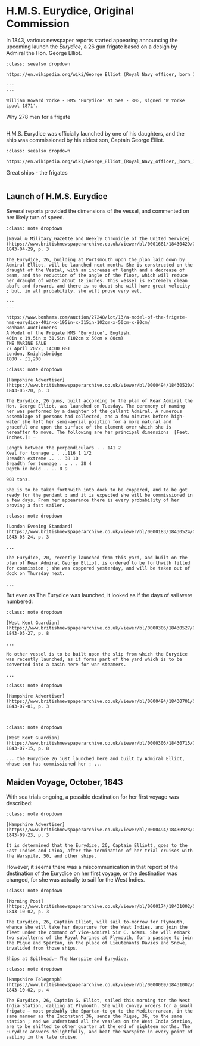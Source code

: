 # H.M.S. Eurydice, Original Commission

In 1843, various newspaper reports started appearing announcing the upcoming launch the *Eurydice*, a 26 gun frigate based on a design by Admiral the Hon. George Elliot.

```{admonition} Admiral the Hon. George Elliot
:class: seealso dropdown

https://en.wikipedia.org/wiki/George_Elliot_(Royal_Navy_officer,_born_1784)
```


```{figure} ../images/William_Howard_Yorke_-_HMS_Eurydice_at_Sea_-_RMG_BHC3331.jpg
---
---

William Howard Yorke - HMS 'Eurydice' at Sea - RMG, signed 'W Yorke Lpool 1871'.
```



Why 278 men for a frigate
```{youtube} Ynd85xJ7PYU
```

H.M.S. Eurydice was officially launched by one of his daughters, and the ship was commissioned by his eldest son, Captain George Elliot.

```{admonition} Captain George Elliot
:class: seealso dropdown

https://en.wikipedia.org/wiki/George_Elliot_(Royal_Navy_officer,_born_1813)
```

Great ships - the frigates
```{youtube} uSbTt58nodk
```

## Launch of H.M.S. Eurydice

Several reports provided the dimensions of the vessel, and commented on her likely turn of speed.


```{admonition} [The Eurydice, 26] - Saturday, April 29th, 1843
:class: note dropdown

[Naval & Military Gazette and Weekly Chronicle of the United Service](https://www.britishnewspaperarchive.co.uk/viewer/bl/0001681/18430429/016/0003), 1843-04-29, p. 3

The Eurydice, 26, building at Portsmouth upon the plan laid down by Admiral Elliot, will be launched next month. She is constructed on the draught of the Vestal, with an increase of length and a decrease of beam, and the reduction of the angle of the floor, which will reduce her draught of water about 18 inches. This vessel is extremely clean abaft and forward, and there is no doubt she will have great velocity ; but, in all probability, she will prove very wet.

```



```{figure} ../images/eurydice-model-bonhams.jpeg
---
---

https://www.bonhams.com/auction/27248/lot/13/a-model-of-the-frigate-hms-eurydice-40in-x-195in-x-315in-102cm-x-50cm-x-80cm/
Bonhams Auctioneers
A Model of the Frigate HMS 'Eurydice', English,
40in x 19.5in x 31.5in (102cm x 50cm x 80cm)
THE MARINE SALE
27 April 2022, 14:00 BST
London, Knightsbridge
£800 - £1,200
```




```{admonition} The Portsmouth, Portsea and Gosport Herald, PORTSMOUTH, MAY 20. - Saturday, May 20th, 1843
:class: note dropdown

[Hampshire Advertiser](https://www.britishnewspaperarchive.co.uk/viewer/bl/0000494/18430520/018/0003), 1843-05-20, p. 3

The Eurydice, 26 guns, built according to the plan of Rear Admiral the Hon. George Elliot, was launched on Tuesday. The ceremony of naming her was performed by a daughter of the gallant Admiral. A numerous assemblage of persons had collected, and a few minutes before high-water she left her semi-aerial position for a more natural and graceful one upon the surface of the element over which she is hereafter to move. The following are her principal dimensions  [Feet. Inches.]: —

Length between the perpendiculars . . 141 2  
Keel for tonnage . . ..116 1 1/2  
Breadth extreme .. .. 38 10  
Breadth for tonnage . . . . 38 4  
Depth in hold .. .. 8 9  

908 tons.

She is to be taken forthwith into dock to be coppered, and to be got ready for the pendant ; and it is expected she will be commissioned in a few days. From her appearance there is every probability of her proving a fast sailer.

```



```{admonition} PORTSMOUTH, MAY 23 (from our private correspondent) - Wednesday, May 24th, 1843
:class: note dropdown

[London Evening Standard](https://www.britishnewspaperarchive.co.uk/viewer/bl/0000183/18430524/031/0003), 1843-05-24, p. 3

...

The Eurydice, 20, recently launched from this yard, and built on the plan of Rear Admiral George Elliot, is ordered to be forthwith fitted for commission ; she was coppered yesterday, and will be taken out of dock on Thursday next.

...

```


But even as The Eurydice was launched, it looked as if the days of sail were numbered:


```{admonition} Portsmouth, May 25 - Saturday, May 27th, 1843
:class: note dropdown

[West Kent Guardian](https://www.britishnewspaperarchive.co.uk/viewer/bl/0000306/18430527/022/0008), 1843-05-27, p. 8

...

No other vessel is to be built upon the slip from which the Eurydice was recently launched, as it forms part of the yard which is to be converted into a basin here for war steamers.

...

```



```{admonition} The Eurydice, 26, has been commissioned by Capt. Elliot, a son of the gallant Admiral, upon whose lines she has been built. She will be fitted out with despatch, to test her qualities. - Saturday, July 1st, 1843
:class: note dropdown

[Hampshire Advertiser](https://www.britishnewspaperarchive.co.uk/viewer/bl/0000494/18430701/017/0003), 1843-07-01, p. 3



```



```{admonition} Portsmouth, July 13. - Saturday, July 15th, 1843
:class: note dropdown

[West Kent Guardian](https://www.britishnewspaperarchive.co.uk/viewer/bl/0000306/18430715/023/0008), 1843-07-15, p. 8

... the Eurydice 26 just launched here and built by Admiral Elliot, whose son has commissioned her ; ...

```


## Maiden Voyage, October, 1843

With sea trials ongoing, a possible destination for her first voyage was described:


```{admonition} Portsmouth, Sept. 23 - Saturday, September 23rd, 1843
:class: note dropdown

[Hampshire Advertiser](https://www.britishnewspaperarchive.co.uk/viewer/bl/0000494/18430923/024/0003), 1843-09-23, p. 3

It is determined that the Eurydice, 26, Captain Elliott, goes to the East Indies and China, after the termination of her trial cruises with the Warspite, 50, and other ships.

```


However, it seems there was a miscommunication in that report of the destination of the Eurydice on her first voyage, or the destination was changed, for she was actually to sail for the West Indies.


```{admonition} Naval Intelligence (From our Correspondent) - Monday, October 2nd, 1843
:class: note dropdown

[Morning Post](https://www.britishnewspaperarchive.co.uk/viewer/bl/0000174/18431002/019/0003), 1843-10-02, p. 3

The Eurydice, 26, Captain Elliot, will sail to-morrow for Plymouth, whence she will take her departure for the West Indies, and join the fleet under the command of Vice-Admiral Sir C. Adams. She will embark two subalterns of the Royal Marines at Plymouth, for a passage to join the Pique and Spartan, in the place of Lieutenants Davies and Snowe, invalided from those ships.

Ships at Spithead.— The Warspite and Eurydice.

```



```{admonition} PORTSMOUTH, SATURDAY, SEPTEMBER 30, 1843. - Monday, October 2nd, 1843
:class: note dropdown

[Hampshire Telegraph](https://www.britishnewspaperarchive.co.uk/viewer/bl/0000069/18431002/023/0004), 1843-10-02, p. 4

The Eurydice, 26, Captain G. Elliot, sailed this morning tor the West India Station, calling at Plymouth. She will convey orders for a small frigate — most probably the Spartan-to go to the Mediterranean, in the same manner as the Inconstant 36, sends the Pique, 36, to the same station ; and we understand all the vessles on the West India Station, are to be shifted to other quarter at the end of eighteen months. The Eurydice answers delightfully, and beat the Warspite in every point of sailing in the late cruise.

```
